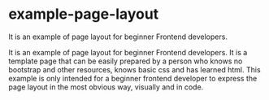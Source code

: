 # example-page-layout
It is an example of page layout for beginner Frontend developers.


It is an example of page layout for beginner Frontend developers.
It is a template page that can be easily prepared by a person who knows no bootstrap and other resources,
knows basic css and has learned html. 
This example is only intended for a beginner frontend developer to express the page layout in the most obvious way,
visually and in code.

